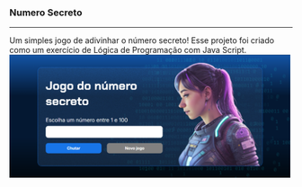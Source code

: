 ### Numero Secreto

---

Um simples jogo de adivinhar o número secreto!
Esse projeto foi criado como um exercício de Lógica de Programação com Java Script.
<img src="img/Tela.png" alt="Tela do projeto" width="500"/>

